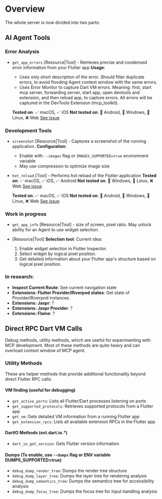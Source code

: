 # Overview

The whole server is now divided into two parts:

## AI Agent Tools

### Error Analysis

- `get_app_errors` [Resource|Tool] - Retrieves precise and condensed error information from your Flutter app
  **Usage**:

  - Uses only short description of the error. Should filter duplicate errors, to avoid flooding Agent context window with the same errors.
  - Uses Error Monitor to capture Dart VM errors. Meaning: first, start mcp server, forwarding server, start app, open devtools and extension, and then reload app, to capture errors. All errors will be captured in the DevTools Extension (mcp_toolkit).

  **Tested on**:
  ✅ macOS, ✅ iOS
  **Not tested on**:
  🚧 Android, 🤔 Windows, 🤔 Linux, ❌ Web
  [See issue](https://github.com/Arenukvern/mcp_flutter/issues/23)

### Development Tools

- `screenshot` [Resource|Tool] - Captures a screenshot of the running application.
  **Configuration**:

  - Enable with `--images` flag or `IMAGES_SUPPORTED=true` environment variable
  - May use compression to optimize image size

- `hot_reload` [Tool] - Performs hot reload of the Flutter application
  **Tested on**:
  ✅ macOS, ✅ iOS, ✅ Android
  **Not tested on**:
  🤔 Windows, 🤔 Linux, ❌ Web
  [See issue](https://github.com/Arenukvern/mcp_flutter/issues/23)

  **Tested on**:
  ✅ macOS, ✅ iOS
  **Not tested on**:
  🚧 Android, 🤔 Windows, 🤔 Linux, ❌ Web
  [See issue](https://github.com/Arenukvern/mcp_flutter/issues/23)

### Work in progress

- `get_app_info` [Resource|Tool] - size of screen, pixel ratio. May unlock ability for an Agent to use widget selection.
- [Resource|Tool] **Selection tool**:
  Current idea:

  1. Enable widget selection in Flutter Inspector.
  2. Select widget by logical pixel position.
  3. Get detailed information about your Flutter app's structure based on logical pixel position.

### In research:

- **Inspect Current Route**: See current navigation state
- **Extensions: Flutter Provider/Riverpod states**: Get state of Provider/Riverpod instances.
- **Extensions: Jaspr**: ?
- **Extensions: Jaspr Provider**: ?
- **Extensions: Flame**: ?

## Direct RPC Dart VM Calls

Debug methods, utility methods, which are useful for experimenting with MCP development. Most of these methods are quite heavy and can overload context window of MCP agent.

### Utility Methods

These are helper methods that provide additional functionality beyond direct Flutter RPC calls:

#### VM finding (useful for debugging)

- `get_active_ports`: Lists all Flutter/Dart processes listening on ports
- `get_supported_protocols`: Retrieves supported protocols from a Flutter app
- `get_vm`: Gets detailed VM information from a running Flutter app
- `get_extension_rpcs`: Lists all available extension RPCs in the Flutter app

#### DartIO Methods (ext.dart.io.\*)

- `dart_io_get_version`: Gets Flutter version information

#### Dumps (To enable, use `--dumps` flag or ENV variable DUMPS_SUPPORTED=true)

- `debug_dump_render_tree`: Dumps the render tree structure
- `debug_dump_layer_tree`: Dumps the layer tree for rendering analysis
- `debug_dump_semantics_tree`: Dumps the semantics tree for accessibility analysis
- `debug_dump_focus_tree`: Dumps the focus tree for input handling analysis
